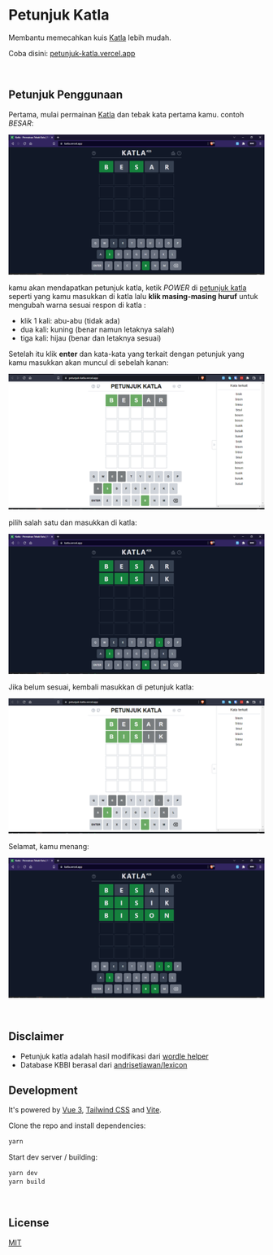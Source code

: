 # Petunjuk Katla

Membantu memecahkan kuis [Katla](https://katla.vercel.app/) lebih mudah.

Coba disini: [petunjuk-katla.vercel.app](https://petunjuk-katla.vercel.app/)

&nbsp;

## Petunjuk Penggunaan

Pertama, mulai permainan [Katla](https://katla.vercel.app/) dan tebak kata pertama kamu. contoh *BESAR*:

![](screenshots/katla-1.png)

kamu akan mendapatkan petunjuk katla, ketik *POWER* di [petunjuk katla](https://petunjuk-katla.vercel.app/) seperti yang kamu masukkan di katla lalu **klik masing-masing huruf** untuk mengubah warna sesuai respon di katla :

- klik 1 kali: abu-abu (tidak ada)
- dua kali: kuning (benar namun letaknya salah)
- tiga kali: hijau (benar dan letaknya sesuai)

Setelah itu klik **enter** dan kata-kata yang terkait dengan petunjuk yang kamu masukkan akan muncul di sebelah kanan:

![](screenshots/petunjuk-1.png)

pilih salah satu dan masukkan di katla:

![](screenshots/katla-2.png)

Jika belum sesuai, kembali masukkan di petunjuk katla:

![](screenshots/petunjuk-2.png)

Selamat, kamu menang:

![](screenshots/katla-menang.png)



&nbsp;

## Disclaimer

- Petunjuk katla adalah hasil modifikasi dari [wordle helper](https://github.com/Renovamen/wordle-helper.git)
- Database KBBI berasal dari [andrisetiawan/lexicon](https://github.com/andrisetiawan/lexicon/blob/master/kata_dasar_kbbi.csv)

## Development

It's powered by [Vue 3](https://v3.vuejs.org/), [Tailwind CSS](https://tailwindcss.com) and [Vite](https://vitejs.dev/).

Clone the repo and install dependencies:

```bash
yarn
```

Start dev server / building:

```bash
yarn dev
yarn build
```


&nbsp;

## License

[MIT](LICENSE)
